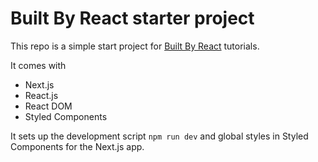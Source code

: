 # Built By React starter project

This repo is a simple start project for [Built By React](https://builtbyreact.com) tutorials.

It comes with

- Next.js
- React.js
- React DOM
- Styled Components

It sets up the development script `npm run dev` and global styles in Styled Components for the Next.js app.

